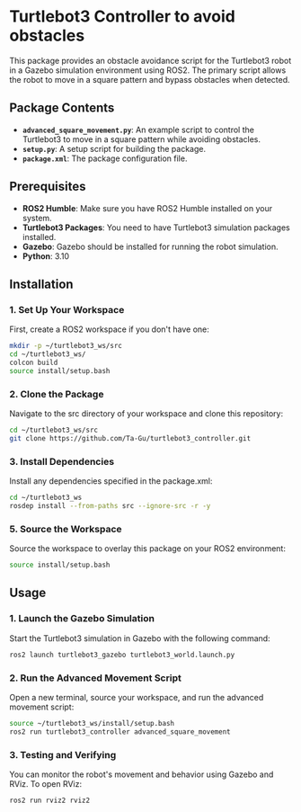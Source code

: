 # Turtlebot3 Controller to avoid obstacles

This package provides an obstacle avoidance script for the Turtlebot3 robot in a Gazebo simulation environment using ROS2. The primary script allows the robot to move in a square pattern and bypass obstacles when detected.

## Package Contents

- **`advanced_square_movement.py`**: An example script to control the Turtlebot3 to move in a square pattern while avoiding obstacles.
- **`setup.py`**: A setup script for building the package.
- **`package.xml`**: The package configuration file.

## Prerequisites

- **ROS2 Humble**: Make sure you have ROS2 Humble installed on your system.
- **Turtlebot3 Packages**: You need to have Turtlebot3 simulation packages installed.
- **Gazebo**: Gazebo should be installed for running the robot simulation.
- **Python**: 3.10

## Installation

### 1. Set Up Your Workspace

First, create a ROS2 workspace if you don't have one:

```bash
mkdir -p ~/turtlebot3_ws/src
cd ~/turtlebot3_ws/
colcon build
source install/setup.bash
```

### 2. Clone the Package

Navigate to the src directory of your workspace and clone this repository:

```bash
cd ~/turtlebot3_ws/src
git clone https://github.com/Ta-Gu/turtlebot3_controller.git
```

### 3. Install Dependencies

Install any dependencies specified in the package.xml:

```bash
cd ~/turtlebot3_ws
rosdep install --from-paths src --ignore-src -r -y
```

### 5. Source the Workspace

Source the workspace to overlay this package on your ROS2 environment:

```bash
source install/setup.bash
```

## Usage

### 1. Launch the Gazebo Simulation

Start the Turtlebot3 simulation in Gazebo with the following command:

```bash
ros2 launch turtlebot3_gazebo turtlebot3_world.launch.py
```

### 2. Run the Advanced Movement Script

Open a new terminal, source your workspace, and run the advanced movement script:

```bash
source ~/turtlebot3_ws/install/setup.bash
ros2 run turtlebot3_controller advanced_square_movement
```

### 3. Testing and Verifying

You can monitor the robot's movement and behavior using Gazebo and RViz. To open RViz:

```bash
ros2 run rviz2 rviz2
```
